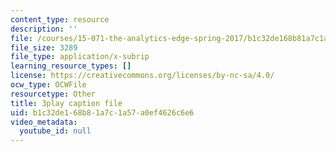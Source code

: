 ```yaml
---
content_type: resource
description: ''
file: /courses/15-071-the-analytics-edge-spring-2017/b1c32de168b81a7c1a57a0ef4626c6e6_JAmiDL8pBhg.srt
file_size: 3289
file_type: application/x-subrip
learning_resource_types: []
license: https://creativecommons.org/licenses/by-nc-sa/4.0/
ocw_type: OCWFile
resourcetype: Other
title: 3play caption file
uid: b1c32de1-68b8-1a7c-1a57-a0ef4626c6e6
video_metadata:
  youtube_id: null
---
```

